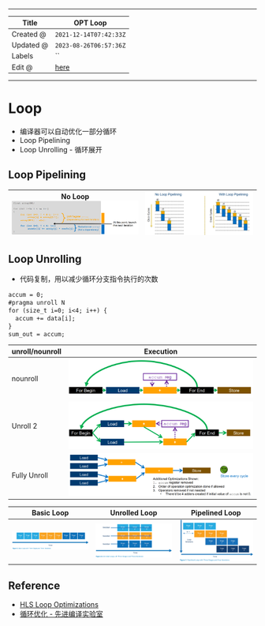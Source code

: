 -----

| Title     | OPT Loop                                            |
| --------- | --------------------------------------------------- |
| Created @ | `2021-12-14T07:42:33Z`                              |
| Updated @ | `2023-08-26T06:57:36Z`                              |
| Labels    | \`\`                                                |
| Edit @    | [here](https://github.com/junxnone/xwiki/issues/18) |

-----

# Loop

  - 编译器可以自动优化一部分循环
  - Loop Pipelining
  - Loop Unrolling - 循环展开

## Loop Pipelining

| No Loop![image](media/dfecad3465f2365e02375c942c3c7f6a3a77a447.png) | ![image](media/50e605b1c8725f275b4501ce54313eb111877393.png) |
| ------------------------------------------------------------------- | ------------------------------------------------------------ |

## Loop Unrolling

  - 代码复制，用以减少循环分支指令执行的次数

<!-- end list -->

    accum = 0;
    #pragma unroll N
    for (size_t i=0; i<4; i++) {
      accum += data[i];
    }
    sum_out = accum;

| unroll/nounroll | Execution                                                    |
| --------------- | ------------------------------------------------------------ |
| nounroll        | ![image](media/d33c5e28b2faf365849f00bc3ef338c611e73257.png) |
| Unroll 2        | ![image](media/1130b47a4c3fa7beb320ce1c8e08e99076a76586.png) |
| Fully Unroll    | ![image](media/6798e907b5b5d17b173235ee435c409cc1074387.png) |

| Basic Loop                                                   | Unrolled Loop                                                | Pipelined Loop                                               |
| ------------------------------------------------------------ | ------------------------------------------------------------ | ------------------------------------------------------------ |
| ![image](media/7693eb40490469501a9324ca6585c01d2f94ede6.png) | ![image](media/3e3748cecb650978d5f0525adf40d9049c27b74b.png) | ![image](media/a243279ed12372f5cf9183ed43b9e9535c69e628.png) |

## Reference

  - [HLS Loop
    Optimizations](https://learning.intel.com/developer/learn/course/external/view/elearning/242/hls-loop-optimizations-part-3-of-7)
  - [循环优化 -
    先进编译实验室](https://space.bilibili.com/1540261574/channel/collectiondetail?sid=693322)

